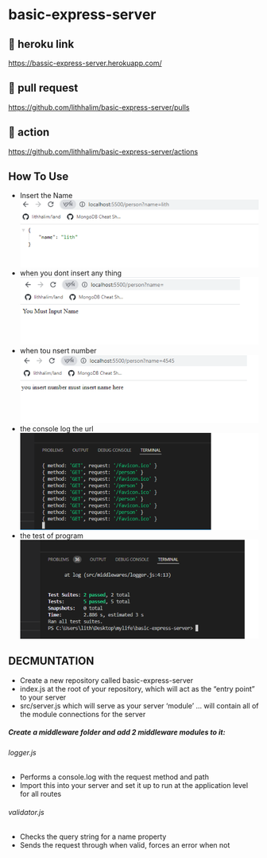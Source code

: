 # basic-express-server
## 🚀 heroku link
https://bassic-express-server.herokuapp.com/

## 🚀 pull request
https://github.com/lithhalim/basic-express-server/pulls

## 🚀 action
https://github.com/lithhalim/basic-express-server/actions


## How To Use
- Insert the Name
![](./assest/1.png)
- when you dont insert any thing
![](./assest/2emptyfiled.png)
- when tou nsert number
![](./assest/3number%20name.png)
- the console log the url
![](./assest/3consoleloogpath.png)
- the test of program
![](./assest/4test.png)







## DECMUNTATION

- Create a new repository called basic-express-server
- index.js at the root of your repository, which will act as the “entry point” to your server
- src/server.js which will serve as your server ‘module’ … will contain all of the module connections for the server
##### Create a middleware folder and add 2 middleware modules to it:
 ###### logger.js
  - Performs a console.log with the request method and path
 - Import this into your server and set it up to run at the application level for all routes
###### validator.js
- Checks the query string for a name property
- Sends the request through when valid, forces an error when not

